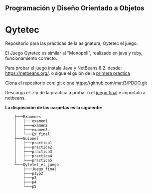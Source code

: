 ## Programación y Diseño Orientado a Objetos

# Qytetec

Repositorio para las practicas de la asignatura, Qytetec el juego.

El Juego Qytetec es similar al "Monopoli", realizado en java y ruby, funcionamiento correcto.

Para probar el juego instala Java y NetBeans 8.2. desde: https://netbeans.org/. o sigue el guión de la [primera practica](https://github.com/mati3/PDOO/blob/master/Guiones/practica1/GuionP1.pdf)

Clona el repositorio con: git clone https://github.com/mati3/PDOO.git

Descarga el .zip de la practica a probar o el [juego final](https://github.com/mati3/PDOO/tree/master/Qytetet_el_juego/Juego_final) e importalo a netbeans.

**La disposición de las carpetas es la siguiente:**


		├───Examenes
		│   ├───examen1
		│   ├───examen2
		│   ├───examen3
		│   └───Ex_final
		├───Guiones
		│   ├───practica1
		│   ├───practica2
		│   ├───practica3
		│   ├───practica4
		│   └───practica5
		└───Qytetet_el_juego
			├───Juego_final
			├───p1yp2
			├───p3
			├───p4
			└───p5









































































